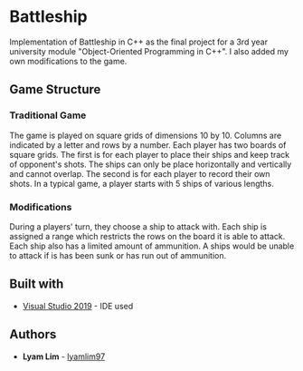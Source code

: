 # Battleship

Implementation of Battleship in C++ as the final project for a 3rd year university module "Object-Oriented Programming in C++". I also added my own modifications to the game. 

## Game Structure
### Traditional Game
The game is played on square grids of dimensions 10 by 10.
Columns are indicated by a letter and rows by a number.
Each player has two boards of square grids.
The first is for each player to place their ships and keep track of opponent's shots.
The ships can only be place horizontally and vertically and cannot overlap.
The second is for each player to record their own shots.
In a typical game, a player starts with 5 ships of various lengths.

### Modifications
During a players' turn, they choose a ship to attack with.
Each ship is assigned a range which restricts the rows on the board it is able to attack.
Each ship also has a limited amount of ammunition.
A ships would be unable to attack if is has been sunk or has run out of ammunition.


## Built with

- [Visual Studio 2019](https://visualstudio.microsoft.com/vs/) - IDE used

## Authors

- **Lyam Lim** - [lyamlim97](https://github.com/lyamlim97)